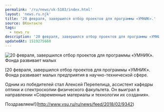 ```yaml
---
permalink: '/ru/news/vk-5103/index.html'
layout: 'news.ru.njk'
title: '20 февраля, завершился отбор проектов для программы «УМНИК».'
source: ВКонтакте
tags:
  - news_ru
description: '20 февраля, завершился отбор проектов для программы «УМНИК».'
updatedAt: 1519275660
---
```

![20 февраля, завершился отбор проектов для программы «УМНИК». Фонда развивает малых](https://sun9-76.userapi.com/c840136/v840136056/79e11/mtl9dkXumnY.jpg)

[20 февраля, завершился отбор проектов для программы «УМНИК». Фонда развивает малых предприятия в научно-технической сфере.

Одним из победителей стал Алексей Перепелица, ассистент кафедры оптики и спектроскопии физического факультета. Он выиграл в направлении «Современные материалы и технологии их создания».

Поздравляем!](http://www.vsu.ru/ru/news/feed/2018/02/9342)
